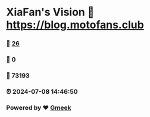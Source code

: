# XiaFan's Vision :link: https://blog.motofans.club 
### :page_facing_up: [26](https://blog.motofans.club/tag.html) 
### :speech_balloon: 0 
### :hibiscus: 73193 
### :alarm_clock: 2024-07-08 14:46:50 
### Powered by :heart: [Gmeek](https://github.com/Meekdai/Gmeek)
